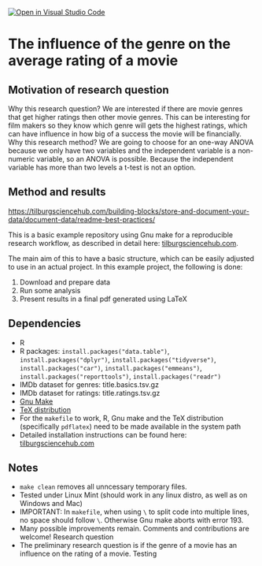 [![Open in Visual Studio Code](https://classroom.github.com/assets/open-in-vscode-718a45dd9cf7e7f842a935f5ebbe5719a5e09af4491e668f4dbf3b35d5cca122.svg)](https://classroom.github.com/online_ide?assignment_repo_id=11726081&assignment_repo_type=AssignmentRepo)
# The influence of the genre on the average rating of a movie 

## Motivation of research question
Why this research question? 
We are interested if there are movie genres that get higher ratings then other movie genres. This can
be interesting for film makers so they know which genre will gets the highest ratings, which can have
influence in how big of a success the movie will be financially.
Why this research method?
We are going to choose for an one-way ANOVA because we only have two variables and the
independent variable is a non-numeric variable, so an ANOVA is possible. Because the independent
variable has more than two levels a t-test is not an option. 

## Method and results
https://tilburgsciencehub.com/building-blocks/store-and-document-your-data/document-data/readme-best-practices/ 


This is a basic example repository using Gnu make for a reproducible research workflow, as described in detail here: [tilburgsciencehub.com](http://tilburgsciencehub.com/). 

The main aim of this to have a basic structure, which can be easily adjusted to use in an actual project.  In this example project, the following is done: 
1. Download and prepare data
2. Run some analysis
3. Present results in a final pdf generated using LaTeX

## Dependencies
- R 
- R packages: `install.packages("data.table")`, `install.packages("dplyr")`, `install.packages("tidyverse")`, `install.packages("car")`, `install.packages("emmeans")`, `install.packages("reporttools")`, `install.packages("readr")`
- IMDb dataset for genres: title.basics.tsv.gz
- IMDb dataset for ratings: title.ratings.tsv.gz
- [Gnu Make](https://tilburgsciencehub.com/get/make) 
- [TeX distribution](https://tilburgsciencehub.com/get/latex/?utm_campaign=referral-short)
- For the `makefile` to work, R, Gnu make and the TeX distribution (specifically `pdflatex`) need to be made available in the system path 
- Detailed installation instructions can be found here: [tilburgsciencehub.com](http://tilburgsciencehub.com/)


## Notes
- `make clean` removes all unncessary temporary files. 
- Tested under Linux Mint (should work in any linux distro, as well as on Windows and Mac) 
- IMPORTANT: In `makefile`, when using `\` to split code into multiple lines, no space should follow `\`. Otherwise Gnu make aborts with error 193. 
- Many possible improvements remain. Comments and contributions are welcome!
Research question 
- The preliminary research question is if the genre of a movie has an influence on the rating of a movie. 
Testing
